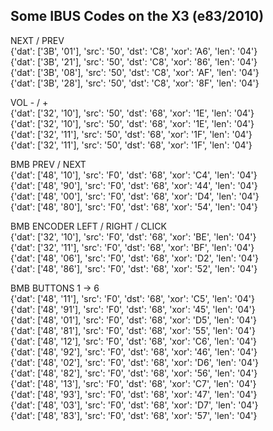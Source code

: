 
Some IBUS Codes on the X3 (e83/2010)
------------------------------------

NEXT / PREV<br/>
{'dat': ['3B', '01'], 'src': '50', 'dst': 'C8', 'xor': 'A6', 'len': '04'}<br/>
{'dat': ['3B', '21'], 'src': '50', 'dst': 'C8', 'xor': '86', 'len': '04'}<br/>
{'dat': ['3B', '08'], 'src': '50', 'dst': 'C8', 'xor': 'AF', 'len': '04'}<br/>
{'dat': ['3B', '28'], 'src': '50', 'dst': 'C8', 'xor': '8F', 'len': '04'}<br/>


VOL - / +<br/>
{'dat': ['32', '10'], 'src': '50', 'dst': '68', 'xor': '1E', 'len': '04'}<br/>
{'dat': ['32', '10'], 'src': '50', 'dst': '68', 'xor': '1E', 'len': '04'}<br/>
{'dat': ['32', '11'], 'src': '50', 'dst': '68', 'xor': '1F', 'len': '04'}<br/>
{'dat': ['32', '11'], 'src': '50', 'dst': '68', 'xor': '1F', 'len': '04'}<br/>


BMB PREV / NEXT<br/>
{'dat': ['48', '10'], 'src': 'F0', 'dst': '68', 'xor': 'C4', 'len': '04'}<br/>
{'dat': ['48', '90'], 'src': 'F0', 'dst': '68', 'xor': '44', 'len': '04'}<br/>
{'dat': ['48', '00'], 'src': 'F0', 'dst': '68', 'xor': 'D4', 'len': '04'}<br/>
{'dat': ['48', '80'], 'src': 'F0', 'dst': '68', 'xor': '54', 'len': '04'}<br/>


BMB ENCODER LEFT / RIGHT / CLICK<br/>
{'dat': ['32', '10'], 'src': 'F0', 'dst': '68', 'xor': 'BE', 'len': '04'}<br/>
{'dat': ['32', '11'], 'src': 'F0', 'dst': '68', 'xor': 'BF', 'len': '04'}<br/>
{'dat': ['48', '06'], 'src': 'F0', 'dst': '68', 'xor': 'D2', 'len': '04'}<br/>
{'dat': ['48', '86'], 'src': 'F0', 'dst': '68', 'xor': '52', 'len': '04'}<br/>


BMB BUTTONS 1 -> 6<br/>
{'dat': ['48', '11'], 'src': 'F0', 'dst': '68', 'xor': 'C5', 'len': '04'}<br/>
{'dat': ['48', '91'], 'src': 'F0', 'dst': '68', 'xor': '45', 'len': '04'}<br/>
{'dat': ['48', '01'], 'src': 'F0', 'dst': '68', 'xor': 'D5', 'len': '04'}<br/>
{'dat': ['48', '81'], 'src': 'F0', 'dst': '68', 'xor': '55', 'len': '04'}<br/>
{'dat': ['48', '12'], 'src': 'F0', 'dst': '68', 'xor': 'C6', 'len': '04'}<br/>
{'dat': ['48', '92'], 'src': 'F0', 'dst': '68', 'xor': '46', 'len': '04'}<br/>
{'dat': ['48', '02'], 'src': 'F0', 'dst': '68', 'xor': 'D6', 'len': '04'}<br/>
{'dat': ['48', '82'], 'src': 'F0', 'dst': '68', 'xor': '56', 'len': '04'}<br/>
{'dat': ['48', '13'], 'src': 'F0', 'dst': '68', 'xor': 'C7', 'len': '04'}<br/>
{'dat': ['48', '93'], 'src': 'F0', 'dst': '68', 'xor': '47', 'len': '04'}<br/>
{'dat': ['48', '03'], 'src': 'F0', 'dst': '68', 'xor': 'D7', 'len': '04'}<br/>
{'dat': ['48', '83'], 'src': 'F0', 'dst': '68', 'xor': '57', 'len': '04'}<br/>
